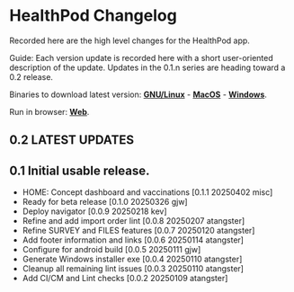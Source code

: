 # HealthPod Changelog

Recorded here are the high level changes for the HealthPod app.

Guide: Each version update is recorded here with a short user-oriented
description of the update. Updates in the 0.1.n series are heading
toward a 0.2 release.

Binaries to download latest version:
[**GNU/Linux**](https://solidcommunity.au/installers/healthpod-dev-linux.zip) -
[**MacOS**](https://solidcommunity.au/installers/healthpod-dev-macos.zip) -
[**Windows**](https://solidcommunity.au/installers/healthpod-dev-windows-inno.exe).

Run in browser: [**Web**](https://healthpod.solidcommunity.au).

## 0.2 LATEST UPDATES

## 0.1 Initial usable release.

+ HOME: Concept dashboard and vaccinations [0.1.1 20250402 misc]
+ Ready for beta release [0.1.0 20250326 gjw]
+ Deploy navigator [0.0.9 20250218 kev]
+ Refine and add import order lint [0.0.8 20250207 atangster]
+ Refine SURVEY and FILES features [0.0.7 20250120 atangster]
+ Add footer information and links [0.0.6 20250114 atangster]
+ Configure for android build [0.0.5 20250111 gjw]
+ Generate Windows installer exe [0.0.4 20250110 atangster]
+ Cleanup all remaining lint issues [0.0.3 20250110 atangster]
+ Add CI/CM and Lint checks [0.0.2 20250109 atangster]
